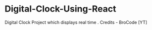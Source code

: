 # Digital-Clock-Using-React
 Digital Clock Project which displays real time . Credits - BroCode [YT]
